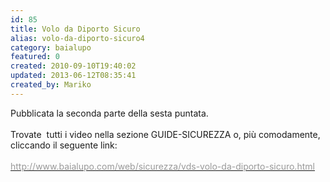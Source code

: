 ```yaml
---
id: 85
title: Volo da Diporto Sicuro
alias: volo-da-diporto-sicuro4
category: baialupo
featured: 0
created: 2010-09-10T19:40:02
updated: 2013-06-12T08:35:41
created_by: Mariko
---
```

<p>
 Pubblicata la seconda parte della sesta puntata.
 <br/>
 <br/>
 Trovate  tutti i video nella sezione GUIDE-SICUREZZA o, più comodamente, cliccando il seguente link:
 <br/>
 <br/>
 <a href="/web/sicurezza/vds-volo-da-diporto-sicuro.html">
  <span style="text-decoration: underline;">
   <span style="color: #999999;">
    http://www.baialupo.com/web/sicurezza/vds-volo-da-diporto-sicuro.html
   </span>
  </span>
 </a>
</p>
